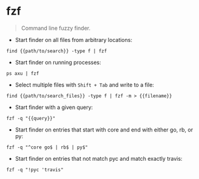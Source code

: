 # fzf

> Command line fuzzy finder.

- Start finder on all files from arbitrary locations:

`find {{path/to/search}} -type f | fzf`

- Start finder on running processes:

`ps axu | fzf`

- Select multiple files with `Shift + Tab` and write to a file:

`find {{path/to/search_files}} -type f | fzf -m > {{filename}}`

- Start finder with a given query:

`fzf -q "{{query}}"`

- Start finder on entries that start with core and end with either go, rb, or py:

`fzf -q "^core go$ | rb$ | py$"`

- Start finder on entries that not match pyc and match exactly travis:

`fzf -q "!pyc 'travis"`
